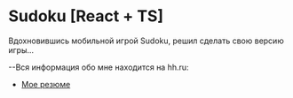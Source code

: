 # Sudoku [React + TS]

Вдохновившись мобильной игрой Sudoku, решил сделать свою версию игры...

--Вся информация обо мне находится на hh.ru:
- [Мое резюме](https://hh.ru/resume/330e7adcff0c380a520039ed1f447869784436)

